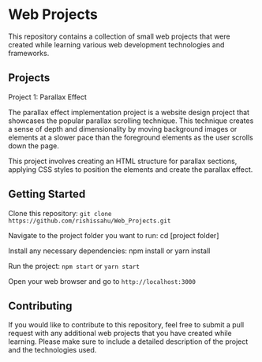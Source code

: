 **<h1>Web Projects</h1>**

This repository contains a collection of small web projects that were created while learning various web development technologies and frameworks.

**<h2>Projects</h2>**
Project 1: Parallax Effect

The parallax effect implementation project is a website design project that showcases the popular parallax scrolling technique. This technique creates a sense of depth and dimensionality by moving background images or elements at a slower pace than the foreground elements as the user scrolls down the page.

This project involves creating an HTML structure for parallax sections, applying CSS styles to position the elements and create the parallax effect.

**<h2>Getting Started</h2>**

Clone this repository: `git clone https://github.com/rishissahu/Web_Projects.git`

Navigate to the project folder you want to run: cd [project folder]

Install any necessary dependencies: npm install or yarn install

Run the project: `npm start` or `yarn start`

Open your web browser and go to `http://localhost:3000`


**<h2>Contributing</h2>**

If you would like to contribute to this repository, feel free to submit a pull request with any additional web projects that you have created while learning. Please make sure to include a detailed description of the project and the technologies used.
